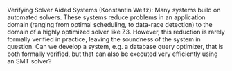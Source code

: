 Verifying Solver Aided Systems (Konstantin Weitz): Many systems build on
automated solvers. These systems reduce problems in an application domain
(ranging from optimal scheduling, to data-race detection) to the domain of a
highly optimized solver like Z3.  However, this reduction is rarely formally
verified in practice, leaving the soundness of the system in question. Can we
develop a system, e.g. a database query optimizer, that is both formally
verified, but that can also be executed very efficiently using an SMT solver?
